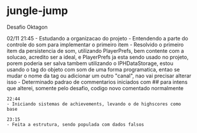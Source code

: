 # jungle-jump
Desafio Oktagon



02/11 21:45
    - Estudando a organizacao do projeto
    - Entendendo a parte do controle do som para implementar o primeiro item
    - Resolvido o primeiro item da persistencia de som, utilizando PlayerPrefs, bem contente com a solucao, acredito ser a ideal, e PlayerPrefs ja esta sendo usado no projeto, porem poderia ser salva tambem utilizando o IPHDataStorage, estou usando o tag do objeto com som de uma forma programatica, entao se mudar o nome da tag ou adicionar um outro "canal", nao vai precisar alterar isso
    - Determinado padrao de commentarios iniciados com ## para intens que alterei, somente pelo desafio, codigo novo comentado normalmente

    22:44
    - Iniciando sistemas de achievements, levando o de highscores como base

    23:15
    - Feita a estrutura, sendo populada com dados falsos
